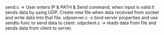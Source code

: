 send.c -> User enters IP & PATH & Send command, when Input is valid it sends data by using UDP. Create new file when data received from socket and write data into that file.
udpserver.c -> bind server properties and use sendto func to send data to client.
udpclient.c -> reads data from file and sends data from client to server. 
